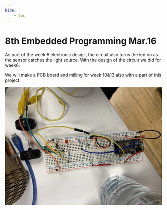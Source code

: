 ```yaml
---
hide:
    - toc
---
```


**8th Embedded Programming Mar.16**
===============

As part of the week 6 electronic design, the circuit also turns the led on as the sensor catches the light source. 
With the design of the circuit we did for week6.

We will make a PCB board and milling for week 10&13 also with a part of this project.

![](../images/fabacademy/week8/S__7061523.jpg)